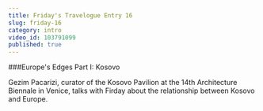 ```yaml
---
title: Friday's Travelogue Entry 16
slug: friday-16
category: intro
video_id: 103791099
published: true
---
```


###Europe's Edges Part I: Kosovo 
 
Gezim Pacarizi, curator of the Kosovo Pavilion at the 14th Architecture Biennale in Venice, talks with Firday about the relationship between Kosovo and Europe. 
